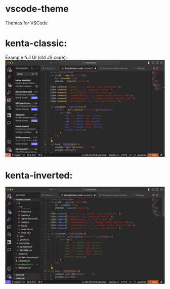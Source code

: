 # vscode-theme
Themes for VSCode

kenta-classic:
===
Example full UI (old JS code):
![full](kenta-classic/examplefull.png)

kenta-inverted:
===
![full](kenta-inverted/examplefull.png)